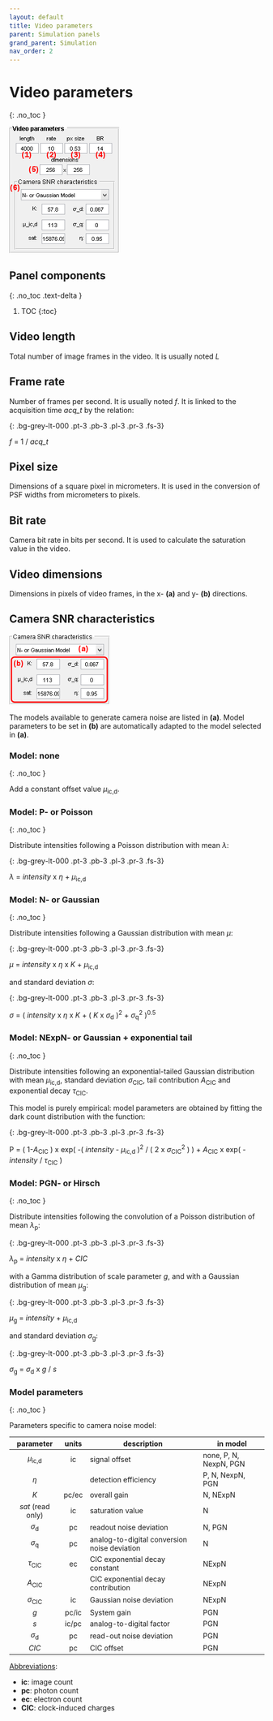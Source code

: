 ```yaml
---
layout: default
title: Video parameters
parent: Simulation panels
grand_parent: Simulation
nav_order: 2
---
```


# Video parameters
{: .no_toc }

<a href="../../assets/images/gui/sim-panel-video-parameters.png"><img src="../../assets/images/gui/sim-panel-video-parameters.png" style="max-width: 217px;"/></a>

## Panel components
{: .no_toc .text-delta }

1. TOC
{:toc}

## Video length

Total number of image frames in the video. It is usually noted *L*

## Frame rate

Number of frames per second. It is usually noted *f*. It is linked to the acquisition time *acq_t* by the relation:

{: .bg-grey-lt-000 .pt-3 .pb-3 .pl-3 .pr-3 .fs-3}
<p style="border-radius: 5px;">
<i>f</i> = 1 / <i>acq_t</i>
</p>

## Pixel size

Dimensions of a square pixel in micrometers. It is used in the conversion of PSF widths from micrometers to pixels.

## Bit rate

Camera bit rate in bits per second. It is used to calculate the saturation value in the video.

## Video dimensions

Dimensions in pixels of video frames, in the x- **(a)** and y- **(b)** directions.

## Camera SNR characteristics

<a href="../../assets/images/gui/sim-panel-video-parameters-camera.png"><img src="../../assets/images/gui/sim-panel-video-parameters-camera.png" style="max-width: 198px" /></a>

The models available to generate camera noise are listed in **(a)**. Model parameters to be set in **(b)** are automatically adapted to the model selected in **(a)**.

### Model: none
{: .no_toc }

Add a constant offset value *&#956;*<sub>ic,d</sub>.

### Model: P- or Poisson
{: .no_toc }

Distribute intensities following a Poisson distribution with mean *&#955;*:

{: .bg-grey-lt-000 .pt-3 .pb-3 .pl-3 .pr-3 .fs-3}
<p style="border-radius: 5px;">
<i>&#955;</i> = <i>intensity</i> x <i>&#951;</i> + <i>&#956;</i><sub>ic,d</sub>
</p>

### Model: N- or Gaussian
{: .no_toc }

Distribute intensities following a Gaussian distribution with mean *&#956;*:

{: .bg-grey-lt-000 .pt-3 .pb-3 .pl-3 .pr-3 .fs-3}
<p style="border-radius: 5px;">
<i>&#956;</i> = <i>intensity</i> x <i>&#951;</i> x <i>K</i> + <i>&#956;</i><sub>ic,d</sub>
</p>

and standard deviation *&#963;*:

{: .bg-grey-lt-000 .pt-3 .pb-3 .pl-3 .pr-3 .fs-3}
<p style="border-radius: 5px;">
<i>&#963;</i> = (  <i>intensity</i> x <i>&#951;</i> x <i>K</i> + ( <i>K</i> x <i>&#963;</i><sub>d</sub> )<sup>2</sup> + <i>&#963;</i><sub>q</sub><sup>2</sup> )<sup>0.5</sup>
</p>

### Model: NExpN- or Gaussian + exponential tail
{: .no_toc }

Distribute intensities following an exponential-tailed Gaussian distribution with mean *&#956;*<sub>ic,d</sub>, standard deviation *&#963;*<sub>CIC</sub>, tail contribution *A*<sub>CIC</sub> and exponential decay *&#964;*<sub>CIC</sub>.

This model is purely empirical: model parameters are obtained by fitting the dark count distribution with the function:

{: .bg-grey-lt-000 .pt-3 .pb-3 .pl-3 .pr-3 .fs-3}
<p style="border-radius: 5px;">
P = ( 1-<i>A</i><sub>CIC</sub> ) x exp( -( <i>intensity</i> - <i>&#956;</i><sub>ic,d</sub> )<sup>2</sup> / ( 2 x <i>&#963;</i><sub>CIC</sub><sup>2</sup> ) ) + <i>A</i><sub>CIC</sub> x exp( - <i>intensity</i> / <i>&#964;</i><sub>CIC</sub> )
</p>

### Model: PGN- or Hirsch
{: .no_toc }

Distribute intensities following the convolution of a Poisson distribution of mean *&#955;*<sub>p</sub>:

{: .bg-grey-lt-000 .pt-3 .pb-3 .pl-3 .pr-3 .fs-3}
<p style="border-radius: 5px;">
<i>&#955;</i><sub>p</sub> = <i>intensity</i> x <i>&#951;</i> + <i>CIC</i>
</p>

with a Gamma distribution of scale parameter *g*, and with a Gaussian distribution of mean *&#956;*<sub>g</sub>:

{: .bg-grey-lt-000 .pt-3 .pb-3 .pl-3 .pr-3 .fs-3}
<p style="border-radius: 5px;">
<i>&#956;</i><sub>g</sub> = <i>intensity</i> + <i>&#956;</i><sub>ic,d</sub>
</p>

and standard deviation *&#963;*<sub>g</sub>:

{: .bg-grey-lt-000 .pt-3 .pb-3 .pl-3 .pr-3 .fs-3}
<p style="border-radius: 5px;">
<i>&#963;</i><sub>g</sub> = <i>&#963;</i><sub>d</sub> x <i>g</i> / <i>s</i>
</p>


### Model parameters
{: .no_toc }

Parameters specific to camera noise model:

| parameter                   | units             | description                                  | in model               |
| :-------------------------: | :---------------: | -------------------------------------------- | ---------------------- |
| *&#956;*<sub>ic,d</sub>     | ic                | signal offset                                | none, P, N, NexpN, PGN |
| *&#951;*                    |                   | detection efficiency                         | P, N, NexpN, PGN       |
| *K*                         | pc/ec             | overall gain                                 | N, NExpN               |
| *sat* (read only)           | ic                | saturation value                             | N                      |
| *&#963;*<sub>d</sub>        | pc                | readout noise deviation                      | N, PGN                 |
| *&#963;*<sub>q</sub>        | pc                | analog-to-digital conversion noise deviation | N                      |
| *&#964;*<sub>CIC</sub>      | ec                | CIC exponential decay constant               | NExpN                  |
| *A*<sub>CIC</sub>           |                   | CIC exponential decay contribution           | NExpN                  |
| *&#963;*<sub>CIC</sub>      | ic                | Gaussian noise deviation                     | NExpN                  |
| *g*                         | pc/ic             | System gain                                  | PGN                    |
| *s*                         | ic/pc             | analog-to-digital factor                     | PGN                    |
| *&#963;*<sub>d</sub>        | pc                | read-out noise deviation                     | PGN                    |
| *CIC*                       | pc                | CIC offset                                   | PGN                    |

<u>Abbreviations</u>:
* **ic**: image count
* **pc**: photon count
* **ec**: electron count
* **CIC**: clock-induced charges
